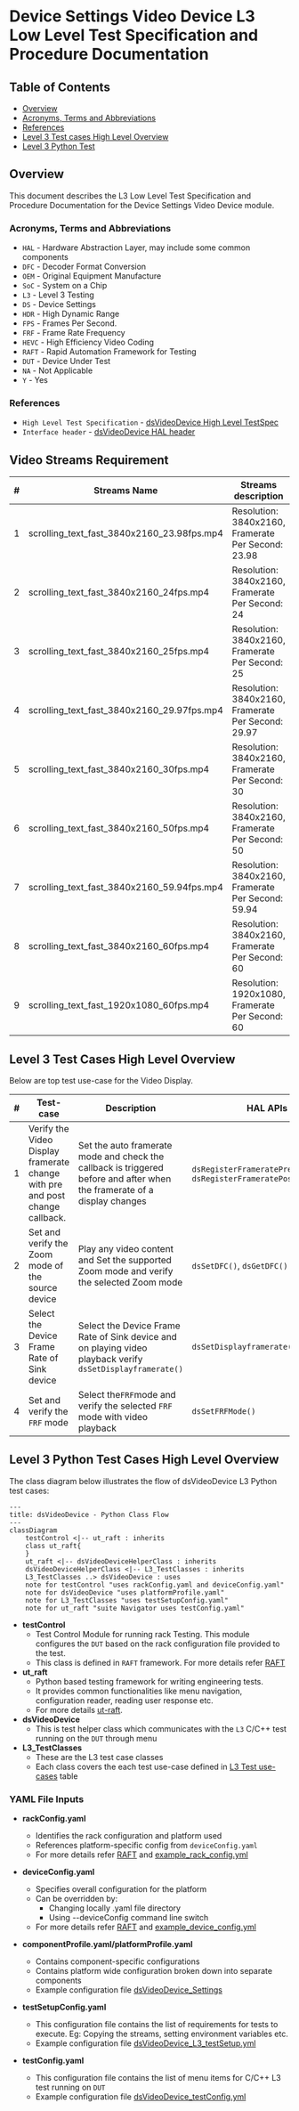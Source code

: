 # Device Settings Video Device L3 Low Level Test Specification and Procedure Documentation

## Table of Contents

- [Overview](#overview)
- [Acronyms, Terms and Abbreviations](#acronyms-terms-and-abbreviations)
- [References](#references)
- [Level 3 Test cases High Level Overview](#level-3-test-cases-high-level-overview)
- [Level 3 Python Test](#level-3-python-test-cases-high-level-overview)

## Overview

This document describes the L3 Low Level Test Specification and Procedure Documentation for the Device Settings Video Device module.

### Acronyms, Terms and Abbreviations

- `HAL` \- Hardware Abstraction Layer, may include some common components
- `DFC`  \- Decoder Format Conversion
- `OEM` \- Original Equipment Manufacture
- `SoC` \- System on a Chip
- `L3`   \- Level 3 Testing
- `DS`   \- Device Settings
- `HDR`  \- High Dynamic Range
- `FPS`  \- Frames Per Second.
- `FRF`  \- Frame Rate Frequency
- `HEVC` \- High Efficiency Video Coding
- `RAFT`  \- Rapid Automation Framework for Testing
- `DUT`   \- Device Under Test
- `NA`   \- Not Applicable
- `Y`    \- Yes

### References

- `High Level Test Specification` - [dsVideoDevice High Level TestSpec](ds-video-device_High-Level_TestSpec.md)
- `Interface header` - [dsVideoDevice HAL header](https://github.com/rdkcentral/rdk-halif-device_settings/blob/main/include/dsVideoDevice.h)

## Video Streams Requirement

|#|Streams Name|Streams description|
|-|------------|-------------------|
|1|scrolling_text_fast_3840x2160_23.98fps.mp4|Resolution: 3840x2160, Framerate Per Second: 23.98|
|2|scrolling_text_fast_3840x2160_24fps.mp4|Resolution: 3840x2160, Framerate Per Second: 24|
|3|scrolling_text_fast_3840x2160_25fps.mp4|Resolution: 3840x2160, Framerate Per Second: 25|
|4|scrolling_text_fast_3840x2160_29.97fps.mp4|Resolution: 3840x2160, Framerate Per Second: 29.97|
|5|scrolling_text_fast_3840x2160_30fps.mp4|Resolution: 3840x2160, Framerate Per Second: 30|
|6|scrolling_text_fast_3840x2160_50fps.mp4|Resolution: 3840x2160, Framerate Per Second: 50|
|7|scrolling_text_fast_3840x2160_59.94fps.mp4|Resolution: 3840x2160, Framerate Per Second: 59.94|
|8|scrolling_text_fast_3840x2160_60fps.mp4|Resolution: 3840x2160, Framerate Per Second: 60|
|9|scrolling_text_fast_1920x1080_60fps.mp4|Resolution: 1920x1080, Framerate Per Second: 60|

## Level 3 Test Cases High Level Overview

Below are top test use-case for the Video Display.

|#|Test-case|Description|HAL APIs|Source|Sink|Streams Number|
|-|---------|-----------|--------|------|----|--------------|
|1|Verify the Video Display framerate change with pre and post change callback.|Set the auto framerate mode and check the callback is triggered before and after when the framerate of a display changes|`dsRegisterFrameratePreChangeCB()`, `dsRegisterFrameratePostChangeCB()`|`NA`|`Y`|1,2,3,4,5,6,7,8|
|2|Set and verify the Zoom mode of the source device|Play any video content and Set the supported Zoom mode and verify the selected Zoom mode|`dsSetDFC()`, `dsGetDFC()`|`Y`|`NA`|9|
|3|Select the Device Frame Rate of Sink device|Select the Device Frame Rate of Sink device and on playing video playback verify `dsSetDisplayframerate()`|`dsSetDisplayframerate()`|`NA`|`Y`|1,2,3,4,5,6,7,8|
|4|Set and verify the `FRF` mode|Select the`FRF`mode and verify the selected `FRF` mode with video playback|`dsSetFRFMode()`|`NA`|`Y`|1,2,3,4,5,6,7,8|

## Level 3 Python Test Cases High Level Overview

The class diagram below illustrates the flow of dsVideoDevice L3 Python test cases:

```mermaid
---
title: dsVideoDevice - Python Class Flow
---
classDiagram
    testControl <|-- ut_raft : inherits
    class ut_raft{
    }
    ut_raft <|-- dsVideoDeviceHelperClass : inherits
    dsVideoDeviceHelperClass <|-- L3_TestClasses : inherits
    L3_TestClasses ..> dsVideoDevice : uses
    note for testControl "uses rackConfig.yaml and deviceConfig.yaml"
    note for dsVideoDevice "uses platformProfile.yaml"
    note for L3_TestClasses "uses testSetupConfig.yaml"
    note for ut_raft "suite Navigator uses testConfig.yaml"
```

- **testControl**
  - Test Control Module for running rack Testing. This module configures the `DUT` based on the rack configuration file provided to the test.
  - This class is defined in `RAFT` framework. For more details refer [RAFT](https://github.com/rdkcentral/python_raft/blob/1.0.0/README.md)
- **ut_raft**
  - Python based testing framework for writing engineering tests.
  - It provides common functionalities like menu navigation, configuration reader, reading user response etc.
  - For more details [ut-raft](https://github.com/rdkcentral/ut-raft).
- **dsVideoDevice**
  - This is test helper class which communicates with the `L3` C/C++ test running on the `DUT` through menu
- **L3_TestClasses**
  - These are the L3 test case classes
  - Each class covers the each test use-case defined in [L3 Test use-cases](#level-3-test-cases-high-level-overview) table

### YAML File Inputs

- **rackConfig.yaml**
  - Identifies the rack configuration and platform used
  - References platform-specific config from `deviceConfig.yaml`
  - For more details refer [RAFT](https://github.com/rdkcentral/python_raft/blob/1.0.0/README.md) and [example_rack_config.yml](https://github.com/rdkcentral/python_raft/blob/1.0.0/examples/configs/example_rack_config.yml)

- **deviceConfig.yaml**
  - Specifies overall configuration for the platform
  - Can be overridden by:
    - Changing locally .yaml file directory
    - Using --deviceConfig command line switch
  - For more details refer [RAFT](https://github.com/rdkcentral/python_raft/blob/1.0.0/README.md) and [example_device_config.yml](https://github.com/rdkcentral/python_raft/blob/1.0.0/examples/configs/example_device_config.yml)

- **componentProfile.yaml/platformProfile.yaml**
  - Contains component-specific configurations
  - Contains platform wide configuration broken down into separate components
  - Example configuration file [dsVideoDevice_Settings](https://github.com/rdkcentral/rdk-halif-test-device_settings/blob/3.0.0/profiles/sink/Sink_VideoDevice.yaml)

- **testSetupConfig.yaml**
  - This configuration file contains the list of requirements for tests to execute. Eg: Copying the streams, setting environment variables etc.
  - Example configuration file [dsVideoDevice_L3_testSetup.yml](../../../host/tests/L3_TestCases/dsVideoDevice/dsVideoDevice_L3_testSetup.yml)

- **testConfig.yaml**
  - This configuration file contains the list of menu items for C/C++ L3 test running on `DUT`
  - Example configuration file [dsVideoDevice_testConfig.yml](../../../host/tests/dsClasses/dsVideoDevice_testConfig.yml)
